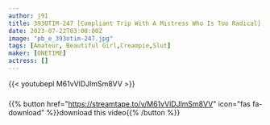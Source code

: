 ```yaml
---
author: j91
title: 393OTIM-247 [Compliant Trip With A Mistress Who Is Too Radical] A Convenient Iionna Yuri Who Can Be Called Immediately
date: 2023-07-22T03:00:00Z
image: "pb_e_393otim-247.jpg"
tags: [Amateur, Beautiful Girl,Creampie,Slut]
maker: [ONETIME]
actress: []
---
```



{{< youtubepl M61vVlDJlmSm8VV >}}
###

{{% button href="https://streamtape.to/v/M61vVlDJlmSm8VV" icon="fas fa-download" %}}download this video{{% /button %}}

